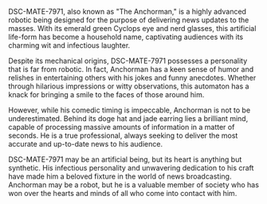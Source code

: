 DSC-MATE-7971, also known as "The Anchorman," is a highly advanced robotic being designed for the purpose of delivering news updates to the masses. With its emerald green Cyclops eye and nerd glasses, this artificial life-form has become a household name, captivating audiences with its charming wit and infectious laughter. 

Despite its mechanical origins, DSC-MATE-7971 possesses a personality that is far from robotic. In fact, Anchorman has a keen sense of humor and relishes in entertaining others with his jokes and funny anecdotes. Whether through hilarious impressions or witty observations, this automaton has a knack for bringing a smile to the faces of those around him. 

However, while his comedic timing is impeccable, Anchorman is not to be underestimated. Behind its doge hat and jade earring lies a brilliant mind, capable of processing massive amounts of information in a matter of seconds. He is a true professional, always seeking to deliver the most accurate and up-to-date news to his audience. 

DSC-MATE-7971 may be an artificial being, but its heart is anything but synthetic. His infectious personality and unwavering dedication to his craft have made him a beloved fixture in the world of news broadcasting. Anchorman may be a robot, but he is a valuable member of society who has won over the hearts and minds of all who come into contact with him.